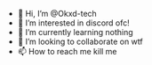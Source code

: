 - 👋 Hi, I’m @Okxd-tech
- 👀 I’m interested in discord ofc!
- 🌱 I’m currently learning nothing
- 💞️ I’m looking to collaborate on wtf
- 📫 How to reach me kill me
<!---
Okxd-tech/Okxd-tech is a ✨ special ✨ repository because its `README.md` (this file) appears on your GitHub profile.
You can click the Preview link to take a look at your changes.
--->
